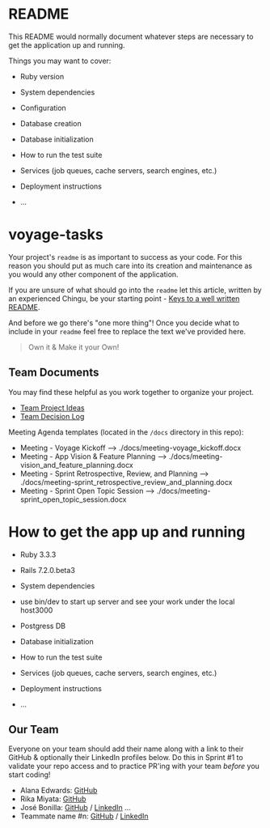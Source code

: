 # README

This README would normally document whatever steps are necessary to get the
application up and running.

Things you may want to cover:

- Ruby version

- System dependencies

- Configuration

- Database creation

- Database initialization

- How to run the test suite

- Services (job queues, cache servers, search engines, etc.)

- Deployment instructions

- ...

# voyage-tasks

Your project's `readme` is as important to success as your code. For
this reason you should put as much care into its creation and maintenance
as you would any other component of the application.

If you are unsure of what should go into the `readme` let this article,
written by an experienced Chingu, be your starting point -
[Keys to a well written README](https://tinyurl.com/yk3wubft).

And before we go there's "one more thing"! Once you decide what to include
in your `readme` feel free to replace the text we've provided here.

> Own it & Make it your Own!

## Team Documents

You may find these helpful as you work together to organize your project.

- [Team Project Ideas](./docs/team_project_ideas.md)
- [Team Decision Log](./docs/team_decision_log.md)

Meeting Agenda templates (located in the `/docs` directory in this repo):

- Meeting - Voyage Kickoff --> ./docs/meeting-voyage_kickoff.docx
- Meeting - App Vision & Feature Planning --> ./docs/meeting-vision_and_feature_planning.docx
- Meeting - Sprint Retrospective, Review, and Planning --> ./docs/meeting-sprint_retrospective_review_and_planning.docx
- Meeting - Sprint Open Topic Session --> ./docs/meeting-sprint_open_topic_session.docx

# How to get the app up and running

- Ruby 3.3.3
- Rails 7.2.0.beta3

- System dependencies

- use bin/dev to start up server and see your work under the local host3000

- Postgress DB

- Database initialization

- How to run the test suite

- Services (job queues, cache servers, search engines, etc.)

- Deployment instructions

- ...

## Our Team

Everyone on your team should add their name along with a link to their GitHub
& optionally their LinkedIn profiles below. Do this in Sprint #1 to validate
your repo access and to practice PR'ing with your team _before_ you start
coding!

- Alana Edwards: [GitHub](https://github.com/prettyalana)
- Rika Miyata: [GitHub](https://github.com/Tayrika)
- José Bonilla: [GitHub](http://github.com/jy-bonilla) / [LinkedIn](http://linkedin.com/in/bonillacodes)
  ...
- Teammate name #n: [GitHub](https://github.com/ghaccountname) / [LinkedIn](https://linkedin.com/in/liaccountname)
